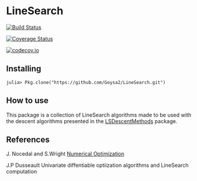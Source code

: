 # LineSearch

[![Build Status](https://travis-ci.org/Goysa2/LineSearch.jl.svg?branch=master)](https://travis-ci.org/Goysa2/LineSearch.jl)

[![Coverage Status](https://coveralls.io/repos/Goysa2/LineSearch.jl/badge.svg?branch=master&service=github)](https://coveralls.io/github/Goysa2/LineSearch.jl?branch=master)

[![codecov.io](http://codecov.io/github/Goysa2/LineSearch.jl/coverage.svg?branch=master)](http://codecov.io/github/Goysa2/LineSearch.jl?branch=master)

## Installing
`julia> Pkg.clone("https://github.com/Goysa2/LineSearch.git")`

## How to use
This package is a collection of LineSearch algorithms made to be used with the descent algorithms presented in the [LSDescentMethods](https://github.com/vepiteski/LSDescentMethods) package.

## References
J. Nocedal and S.Wright [Numerical Optimization](http://www.bioinfo.org.cn/~wangchao/maa/Numerical_Optimization.pdf)

J.P Dusseault Univariate diffentiable optiization algorithms and LineSearch computation

